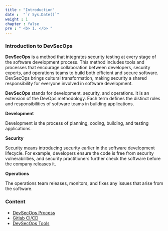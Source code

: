 ```yaml
---
title : "Introduction"
date :  "`r Sys.Date()`" 
weight : 1 
chapter : false
pre : " <b> 1. </b> "
---
```


### Introduction to DevSecOps
**DevSecOps** is a method that integrates security testing at every stage of the software development process. This method includes tools and processes that encourage collaboration between developers, security experts, and operations teams to build both efficient and secure software. DevSecOps brings cultural transformation, making security a shared responsibility for everyone involved in software development.

**DevSecOps** stands for development, security, and operations. It is an extension of the DevOps methodology. Each term defines the distinct roles and responsibilities of software teams in building applications.

**Development**

Development is the process of planning, coding, building, and testing applications.

**Security**

Security means introducing security earlier in the software development lifecycle. For example, developers ensure the code is free from security vulnerabilities, and security practitioners further check the software before the company releases it.

**Operations**

The operations team releases, monitors, and fixes any issues that arise from the software.
### Content
- [DevSecOps Process](1.1-implementationprocess/)
- [Gitlab CI/CD](1.2-gitlabcicd/)
- [DevSecOps Tools](1.3-tools/)

